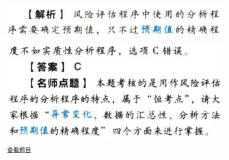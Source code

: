 ![](ee87f8ff14bb70dab46455451afce569.png)

![](c24ff1e09ee24a47560d6e8a2997d181.png)

[查看题目](../审计证据.本章真题.md#10-题目)

